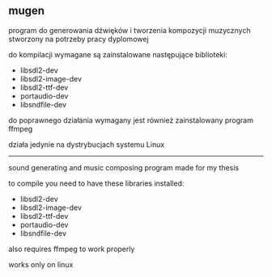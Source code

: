 ## mugen

program do generowania dźwięków i tworzenia kompozycji muzycznych
stworzony na potrzeby pracy dyplomowej

do kompilacji wymagane są zainstalowane następujące biblioteki:

- libsdl2-dev
- libsdl2-image-dev
- libsdl2-ttf-dev
- portaudio-dev
- libsndfile-dev

do poprawnego działania wymagany jest również zainstalowany program ffmpeg

działa jedynie na dystrybucjach systemu Linux

---

sound generating and music composing program made for my thesis

to compile you need to have these libraries installed:
- libsdl2-dev
- libsdl2-image-dev
- libsdl2-ttf-dev
- portaudio-dev
- libsndfile-dev

also requires ffmpeg to work properly

 works only on linux